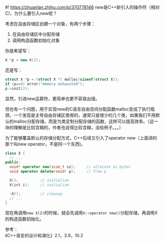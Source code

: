 #! https://zhuanlan.zhihu.com/p/370778146
new是C++新引入的操作符（相对C)，为什么要引入new呢？  

考虑在自由存储区创建一个对象，有两个步骤：
1. 在自由存储区中分配存储
2. 调用构造函数初始化对象  

你是希望写：
```cpp
X *p = new X(2);
```
还是写：
```cpp
struct X *p = (struct X *) malloc(sizeof(struct X));
if (p==0) error("memory exhausted");
p->init(2);
```
显然，引进new运算符，更简单也更不容易出错。  

但也有一个问题，用于实现new的C语言自由空间分配函数malloc变成了执行瓶颈。一个发现是主导自由存储区使用的，通常只是很少的几个类，如果我们不用默认的malloc分配存储，而是为类定制分配存储的函数，这样可以提高效率。（这一块的理解是比较含糊的，作者也说得比较含糊，没给例子。。。）  

为了能够覆盖默认的存储分配方式，C++后续又引入了operator new（上面讲的那个叫new operator，不是同一个东西)。  
```cpp
class X {
  // ...
public:
  void* operator new(size_t sz);     // allocate sz bytes
  void operator delete(void* p);     // free p

  X();          // initialize
  X(int i);     // initialize

  ~X();         // cleanup
  // ...
}
```
现在再调用`new X(2)`的时候，就会先调用`X::operator new()`分配存储，再调用X的构造函数初始化。  

参考：  
《C++语言的设计和演化》2.1，3.9，10.2